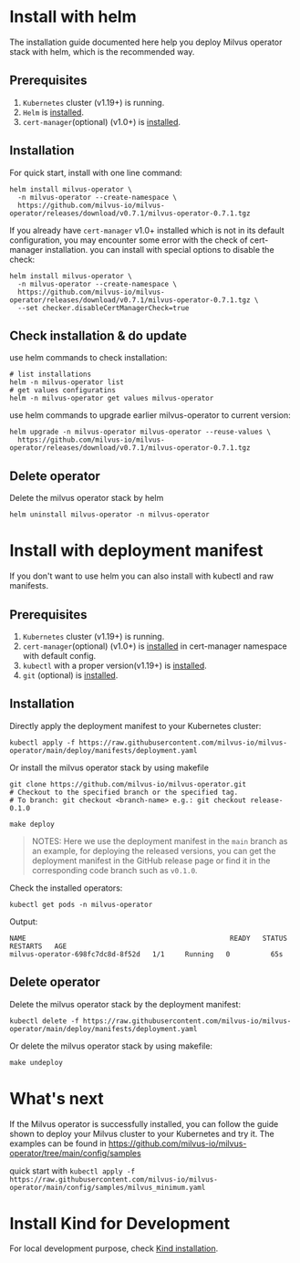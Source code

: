 # Install with helm
The installation guide documented here help you deploy Milvus operator stack with helm, which is the recommended way.

## Prerequisites
1. `Kubernetes` cluster (v1.19+) is running.
2. `Helm` is [installed](https://helm.sh/).
2. `cert-manager`(optional) (v1.0+) is [installed](https://cert-manager.io/docs/installation/kubernetes/).

## Installation

For quick start, install with one line command:

```shell
helm install milvus-operator \
  -n milvus-operator --create-namespace \
  https://github.com/milvus-io/milvus-operator/releases/download/v0.7.1/milvus-operator-0.7.1.tgz
```

If you already have `cert-manager` v1.0+ installed which is not in its default configuration, you may encounter some error with the check of cert-manager installation. you can install with special options to disable the check:

```
helm install milvus-operator \
  -n milvus-operator --create-namespace \
  https://github.com/milvus-io/milvus-operator/releases/download/v0.7.1/milvus-operator-0.7.1.tgz \
  --set checker.disableCertManagerCheck=true
```

## Check installation & do update

use helm commands to check installation:

```shell
# list installations
helm -n milvus-operator list
# get values configuratins
helm -n milvus-operator get values milvus-operator
```

use helm commands to upgrade earlier milvus-operator to current version:

```shell
helm upgrade -n milvus-operator milvus-operator --reuse-values \
  https://github.com/milvus-io/milvus-operator/releases/download/v0.7.1/milvus-operator-0.7.1.tgz
```

## Delete operator
Delete the milvus operator stack by helm

```shell
helm uninstall milvus-operator -n milvus-operator
```

# Install with deployment manifest

If you don't want to use helm you can also install with kubectl and raw manifests.

## Prerequisites
1. `Kubernetes` cluster (v1.19+) is running.
2. `cert-manager`(optional) (v1.0+) is [installed](https://cert-manager.io/docs/installation/kubernetes/) in cert-manager namespace with default config.
3. `kubectl` with a proper version(v1.19+) is [installed](https://kubernetes.io/docs/tasks/tools/).
4. `git` (optional) is [installed](https://git-scm.com/book/en/v2/Getting-Started-Installing-Git).

## Installation
Directly apply the deployment manifest to your Kubernetes cluster:
```shell
kubectl apply -f https://raw.githubusercontent.com/milvus-io/milvus-operator/main/deploy/manifests/deployment.yaml
```

Or install the milvus operator stack by using makefile
```shell
git clone https://github.com/milvus-io/milvus-operator.git
# Checkout to the specified branch or the specified tag.
# To branch: git checkout <branch-name> e.g.: git checkout release-0.1.0

make deploy
``` 

>NOTES: Here we use the deployment manifest in the `main` branch as an example, for deploying the released versions, you can get the deployment manifest in the GitHub release page or find it in the corresponding code branch such as `v0.1.0`.

Check the installed operators:

```shell
kubectl get pods -n milvus-operator
```

Output:
```log
NAME                                                  READY   STATUS    RESTARTS   AGE
milvus-operator-698fc7dc8d-8f52d   1/1     Running   0          65s
```

## Delete operator
Delete the milvus operator stack by the deployment manifest:

```shell
kubectl delete -f https://raw.githubusercontent.com/milvus-io/milvus-operator/main/deploy/manifests/deployment.yaml
```

Or delete the milvus operator stack by using makefile:

```shell
make undeploy
```


# What's next

If the Milvus operator is successfully installed, you can follow the guide shown to deploy your Milvus cluster to your Kubernetes and try it. The examples can be found in https://github.com/milvus-io/milvus-operator/tree/main/config/samples

quick start with `kubectl apply -f https://raw.githubusercontent.com/milvus-io/milvus-operator/main/config/samples/milvus_minimum.yaml`

# Install Kind for Development
For local development purpose, check [Kind installation](./kind-installation.md).
